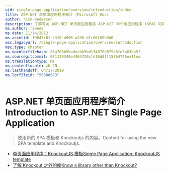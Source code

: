 ```yaml
---
uid: single-page-application/overview/introduction/index
title: ASP.NET 单页面应用程序简介 |Microsoft Docs
author: rick-anderson
description: 了解有关 ASP.NET 单页面应用程序 ASP.NET 单个页应用程序 (SPA) 可帮助您生成的应用程序包括大量客户端 interacti...
ms.author: riande
ms.date: 11/14/2012
ms.assetid: f0643c61-c310-4906-a238-dfc86f09b940
msc.legacyurl: /single-page-application/overview/introduction
msc.type: chapter
ms.openlocfilehash: 81a708b5badecbb5bd134078d079a0fe3a63bb5f
ms.sourcegitcommit: 0f1119340e4464720cfd16d0ff15764746ea1fea
ms.translationtype: MT
ms.contentlocale: zh-CN
ms.lasthandoff: 04/17/2019
ms.locfileid: "59380673"
---
```

# <a name="introduction-to-aspnet-single-page-application"></a><span data-ttu-id="0ee3d-103">ASP.NET 单页面应用程序简介</span><span class="sxs-lookup"><span data-stu-id="0ee3d-103">Introduction to ASP.NET Single Page Application</span></span>

> <span data-ttu-id="0ee3d-104">使用新的 SPA 模板和 Knockoutjs 的内容。</span><span class="sxs-lookup"><span data-stu-id="0ee3d-104">Content for using the new SPA template and Knockoutjs.</span></span>


- [<span data-ttu-id="0ee3d-105">单页面应用程序：KnockoutJS 模板</span><span class="sxs-lookup"><span data-stu-id="0ee3d-105">Single Page Application: KnockoutJS template</span></span>](knockoutjs-template.md)
- [<span data-ttu-id="0ee3d-106">了解 Knockout 之外的库</span><span class="sxs-lookup"><span data-stu-id="0ee3d-106">Know a library other than Knockout?</span></span>](other-libraries.md)
